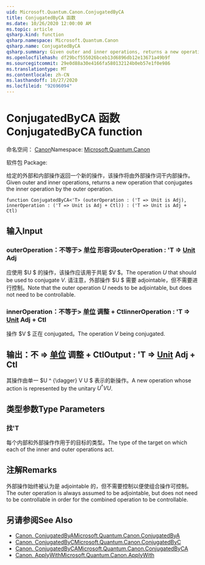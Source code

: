 ```yaml
---
uid: Microsoft.Quantum.Canon.ConjugatedByCA
title: ConjugatedByCA 函数
ms.date: 10/26/2020 12:00:00 AM
ms.topic: article
qsharp.kind: function
qsharp.namespace: Microsoft.Quantum.Canon
qsharp.name: ConjugatedByCA
qsharp.summary: Given outer and inner operations, returns a new operation that conjugates the inner operation by the outer operation.
ms.openlocfilehash: df29bcf555026bceb13d6896db12e13671a49b9f
ms.sourcegitcommit: 29e0d88a30e4166fa580132124b0eb57e1f0e986
ms.translationtype: MT
ms.contentlocale: zh-CN
ms.lasthandoff: 10/27/2020
ms.locfileid: "92696094"
---
```

# <a name="conjugatedbyca-function"></a><span data-ttu-id="756f1-102">ConjugatedByCA 函数</span><span class="sxs-lookup"><span data-stu-id="756f1-102">ConjugatedByCA function</span></span>

<span data-ttu-id="756f1-103">命名空间： [Canon](xref:Microsoft.Quantum.Canon)</span><span class="sxs-lookup"><span data-stu-id="756f1-103">Namespace: [Microsoft.Quantum.Canon](xref:Microsoft.Quantum.Canon)</span></span>

<span data-ttu-id="756f1-104">软件包 [](https://nuget.org/packages/)</span><span class="sxs-lookup"><span data-stu-id="756f1-104">Package: [](https://nuget.org/packages/)</span></span>


<span data-ttu-id="756f1-105">给定的外部和内部操作返回一个新的操作，该操作将由外部操作词干内部操作。</span><span class="sxs-lookup"><span data-stu-id="756f1-105">Given outer and inner operations, returns a new operation that conjugates the inner operation by the outer operation.</span></span>

```qsharp
function ConjugatedByCA<'T> (outerOperation : ('T => Unit is Adj), innerOperation : ('T => Unit is Adj + Ctl)) : ('T => Unit is Adj + Ctl)
```


## <a name="input"></a><span data-ttu-id="756f1-106">输入</span><span class="sxs-lookup"><span data-stu-id="756f1-106">Input</span></span>

### <a name="outeroperation--t--unit-adj"></a><span data-ttu-id="756f1-107">outerOperation：不等于> [单位](xref:microsoft.quantum.lang-ref.unit) 形容词</span><span class="sxs-lookup"><span data-stu-id="756f1-107">outerOperation : 'T => [Unit](xref:microsoft.quantum.lang-ref.unit) Adj</span></span>

<span data-ttu-id="756f1-108">应使用 $U $ 的操作，该操作应该用于共轭 $V $。</span><span class="sxs-lookup"><span data-stu-id="756f1-108">The operation $U$ that should be used to conjugate $V$.</span></span> <span data-ttu-id="756f1-109">请注意，外部操作 $U $ 需要 adjointable，但不需要进行控制。</span><span class="sxs-lookup"><span data-stu-id="756f1-109">Note that the outer operation $U$ needs to be adjointable, but does not need to be controllable.</span></span>


### <a name="inneroperation--t--unit-adj--ctl"></a><span data-ttu-id="756f1-110">innerOperation：不等于> [单位](xref:microsoft.quantum.lang-ref.unit) 调整 + Ctl</span><span class="sxs-lookup"><span data-stu-id="756f1-110">innerOperation : 'T => [Unit](xref:microsoft.quantum.lang-ref.unit) Adj + Ctl</span></span>

<span data-ttu-id="756f1-111">操作 $V $ 正在 conjugated。</span><span class="sxs-lookup"><span data-stu-id="756f1-111">The operation $V$ being conjugated.</span></span>



## <a name="output--t--unit-adj--ctl"></a><span data-ttu-id="756f1-112">输出：不 => [单位](xref:microsoft.quantum.lang-ref.unit) 调整 + Ctl</span><span class="sxs-lookup"><span data-stu-id="756f1-112">Output : 'T => [Unit](xref:microsoft.quantum.lang-ref.unit) Adj + Ctl</span></span>

<span data-ttu-id="756f1-113">其操作由单一 $U ^ {\dagger} V U $ 表示的新操作。</span><span class="sxs-lookup"><span data-stu-id="756f1-113">A new operation whose action is represented by the unitary $U^{\dagger} V U$.</span></span>

## <a name="type-parameters"></a><span data-ttu-id="756f1-114">类型参数</span><span class="sxs-lookup"><span data-stu-id="756f1-114">Type Parameters</span></span>

### <a name="t"></a><span data-ttu-id="756f1-115">找</span><span class="sxs-lookup"><span data-stu-id="756f1-115">'T</span></span>

<span data-ttu-id="756f1-116">每个内部和外部操作作用于的目标的类型。</span><span class="sxs-lookup"><span data-stu-id="756f1-116">The type of the target on which each of the inner and outer operations act.</span></span>

## <a name="remarks"></a><span data-ttu-id="756f1-117">注解</span><span class="sxs-lookup"><span data-stu-id="756f1-117">Remarks</span></span>

<span data-ttu-id="756f1-118">外部操作始终被认为是 adjointable 的，但不需要控制以便使组合操作可控制。</span><span class="sxs-lookup"><span data-stu-id="756f1-118">The outer operation is always assumed to be adjointable, but does not need to be controllable in order for the combined operation to be controllable.</span></span>

## <a name="see-also"></a><span data-ttu-id="756f1-119">另请参阅</span><span class="sxs-lookup"><span data-stu-id="756f1-119">See Also</span></span>

- [<span data-ttu-id="756f1-120">Canon. ConjugatedByA</span><span class="sxs-lookup"><span data-stu-id="756f1-120">Microsoft.Quantum.Canon.ConjugatedByA</span></span>](xref:Microsoft.Quantum.Canon.ConjugatedByA)
- [<span data-ttu-id="756f1-121">Canon. ConjugatedByC</span><span class="sxs-lookup"><span data-stu-id="756f1-121">Microsoft.Quantum.Canon.ConjugatedByC</span></span>](xref:Microsoft.Quantum.Canon.ConjugatedByC)
- [<span data-ttu-id="756f1-122">Canon. ConjugatedByCA</span><span class="sxs-lookup"><span data-stu-id="756f1-122">Microsoft.Quantum.Canon.ConjugatedByCA</span></span>](xref:Microsoft.Quantum.Canon.ConjugatedByCA)
- [<span data-ttu-id="756f1-123">Canon. ApplyWith</span><span class="sxs-lookup"><span data-stu-id="756f1-123">Microsoft.Quantum.Canon.ApplyWith</span></span>](xref:Microsoft.Quantum.Canon.ApplyWith)